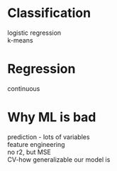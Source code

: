 # Classification
logistic regression  
k-means  
# Regression
continuous  

# Why ML is bad
prediction - lots of variables  
feature engineering  
no r2, but MSE  
CV-how generalizable our model is  